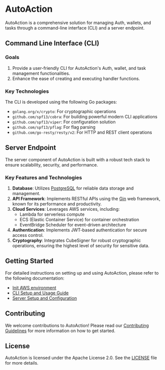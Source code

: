 # AutoAction

AutoAction is a comprehensive solution for managing Auth, wallets, and tasks through a command-line interface (CLI) and a server endpoint.

## Command Line Interface (CLI)

### Goals

1. Provide a user-friendly CLI for AutoAction's Auth, wallet, and task management functionalities.
2. Enhance the ease of creating and executing handler functions.

### Key Technologies

The CLI is developed using the following Go packages:

- `golang.org/x/crypto`: For cryptographic operations
- `github.com/spf13/cobra`: For building powerful modern CLI applications
- `github.com/spf13/viper`: For configuration solution
- `github.com/spf13/pflag`: For flag parsing
- `github.com/go-resty/resty/v2`: For HTTP and REST client operations

## Server Endpoint

The server component of AutoAction is built with a robust tech stack to ensure scalability, security, and performance.

### Key Features and Technologies

1. **Database**: Utilizes [PostgreSQL](https://www.postgresql.org/) for reliable data storage and management.
2. **API Framework**: Implements RESTful APIs using the [Gin](https://github.com/gin-gonic/gin) web framework, known for its performance and productivity.
3. **Cloud Services**: Leverages AWS services, including:
   - Lambda for serverless compute
   - ECS (Elastic Container Service) for container orchestration
   - EventBridge Scheduler for event-driven architecture
4. **Authentication**: Implements JWT-based authentication for secure access control.
5. **Cryptography**: Integrates CubeSigner for robust cryptographic operations, ensuring the highest level of security for sensitive data.

## Getting Started

For detailed instructions on setting up and using AutoAction, please refer to the following documentation:

- [Init AWS environment](infrastructure/README.md)
- [CLI Setup and Usage Guide](cli/README.md)
- [Server Setup and Configuration](server/README.md)

## Contributing

We welcome contributions to AutoAction! Please read our [Contributing Guidelines](CONTRIBUTING.md) for more information on how to get started.

## License

AutoAction is licensed under the Apache License 2.0. See the [LICENSE](LICENSE) file for more details.
